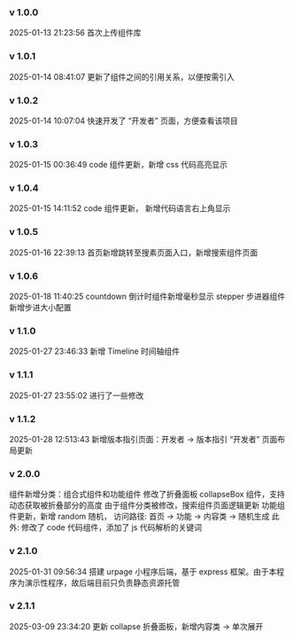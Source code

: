 ### v 1.0.0
2025-01-13 21:23:56
首次上传组件库

### v 1.0.1
2025-01-14 08:41:07
更新了组件之间的引用关系，以便按需引入

### v 1.0.2
2025-01-14 10:07:04
快速开发了 “开发者” 页面，方便查看该项目

### v 1.0.3
2025-01-15 00:36:49
code 组件更新，新增 css 代码高亮显示

### v 1.0.4 
2025-01-15 14:11:52
code 组件更新， 新增代码语言右上角显示

### v 1.0.5
2025-01-16 22:39:13
首页新增跳转至搜素页面入口，新增搜索组件页面

### v 1.0.6
2025-01-18 11:40:25
countdown 倒计时组件新增毫秒显示
stepper 步进器组件新增步进大小配置

### v 1.1.0
2025-01-27 23:46:33
新增 Timeline 时间轴组件

### v 1.1.1
2025-01-27 23:55:02
进行了一些修改

### v 1.1.2
2025-01-28 12:513:43
新增版本指引页面：开发者 -> 版本指引
“开发者” 页面布局更新

### v 2.0.0
组件新增分类：组合式组件和功能组件
修改了折叠面板 collapseBox 组件，支持动态获取被折叠部分的高度
由于组件分类被修改，搜索组件页面逻辑更新
功能组件更新，新增 random 随机， 访问路径: 首页 -> 功能 -> 内容类 -> 随机生成
此外:
 修改了 code 代码组件，添加了 js 代码解析的关键词

### v 2.1.0
2025-01-31 09:56:34
搭建 urpage 小程序后端，基于 express 框架。由于本程序为演示性程序，故后端目前只负责静态资源托管

### v 2.1.1
2025-03-09 23:34:20
更新 collapse 折叠面板，新增内容类 -> 单次展开